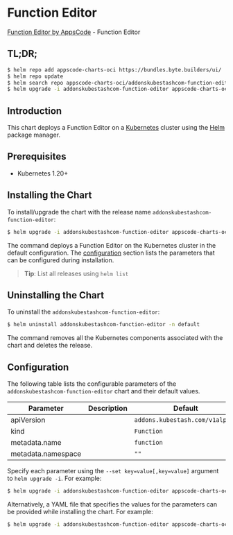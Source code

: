 # Function Editor

[Function Editor by AppsCode](https://byte.builders) - Function Editor

## TL;DR;

```bash
$ helm repo add appscode-charts-oci https://bundles.byte.builders/ui/
$ helm repo update
$ helm search repo appscode-charts-oci/addonskubestashcom-function-editor --version=v0.4.21
$ helm upgrade -i addonskubestashcom-function-editor appscode-charts-oci/addonskubestashcom-function-editor -n default --create-namespace --version=v0.4.21
```

## Introduction

This chart deploys a Function Editor on a [Kubernetes](http://kubernetes.io) cluster using the [Helm](https://helm.sh) package manager.

## Prerequisites

- Kubernetes 1.20+

## Installing the Chart

To install/upgrade the chart with the release name `addonskubestashcom-function-editor`:

```bash
$ helm upgrade -i addonskubestashcom-function-editor appscode-charts-oci/addonskubestashcom-function-editor -n default --create-namespace --version=v0.4.21
```

The command deploys a Function Editor on the Kubernetes cluster in the default configuration. The [configuration](#configuration) section lists the parameters that can be configured during installation.

> **Tip**: List all releases using `helm list`

## Uninstalling the Chart

To uninstall the `addonskubestashcom-function-editor`:

```bash
$ helm uninstall addonskubestashcom-function-editor -n default
```

The command removes all the Kubernetes components associated with the chart and deletes the release.

## Configuration

The following table lists the configurable parameters of the `addonskubestashcom-function-editor` chart and their default values.

|     Parameter      | Description |                  Default                   |
|--------------------|-------------|--------------------------------------------|
| apiVersion         |             | <code>addons.kubestash.com/v1alpha1</code> |
| kind               |             | <code>Function</code>                      |
| metadata.name      |             | <code>function</code>                      |
| metadata.namespace |             | <code>""</code>                            |


Specify each parameter using the `--set key=value[,key=value]` argument to `helm upgrade -i`. For example:

```bash
$ helm upgrade -i addonskubestashcom-function-editor appscode-charts-oci/addonskubestashcom-function-editor -n default --create-namespace --version=v0.4.21 --set apiVersion=addons.kubestash.com/v1alpha1
```

Alternatively, a YAML file that specifies the values for the parameters can be provided while
installing the chart. For example:

```bash
$ helm upgrade -i addonskubestashcom-function-editor appscode-charts-oci/addonskubestashcom-function-editor -n default --create-namespace --version=v0.4.21 --values values.yaml
```
